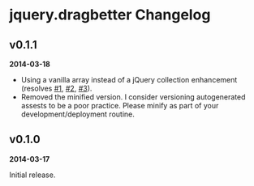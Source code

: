 # jquery.dragbetter Changelog


## v0.1.1

**2014-03-18**

* Using a vanilla array instead of a jQuery collection enhancement (resolves
  [#1](https://github.com/lolmaus/jquery.dragbetter/issues/1),
  [#2](https://github.com/lolmaus/jquery.dragbetter/issues/2),
  [#3](https://github.com/lolmaus/jquery.dragbetter/issues/3)).
* Removed the minified version. I consider versioning autogenerated assests to be a poor practice.
  Please minify as part of your development/deployment routine.


## v0.1.0

**2014-03-17**

Initial release.
